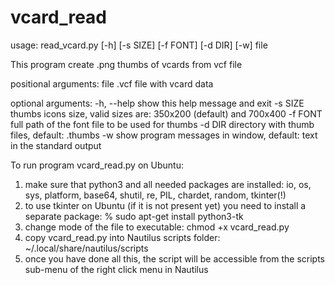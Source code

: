 # vcard_read

usage: read_vcard.py [-h] [-s SIZE] [-f FONT] [-d DIR] [-w] file

This program create .png thumbs of vcards from vcf file

positional arguments:
  file        .vcf file with vcard data

optional arguments:
  -h, --help  show this help message and exit
  -s SIZE     thumbs icons size, valid sizes are: 350x200 (default) and 700x400
  -f FONT     full path of the font file to be used for thumbs
  -d DIR      directory with thumb files, default: <file>.thumbs
  -w          show program messages in window, default: text in the standard output

To run program vcard_read.py on Ubuntu:

1) make sure that python3 and all needed packages are installed: 
	io, os, sys, platform, base64, shutil, re, PIL, chardet, random, tkinter(!)
2) to use tkinter on Ubuntu (if it is not present yet) you  need to install a separate package:
    % sudo apt-get install python3-tk
3) change mode of the file to executable:  chmod +x vcard_read.py
4) copy vcard_read.py into Nautilus scripts folder: ~/.local/share/nautilus/scripts
5) once you have done all this, the script will be accessible from the scripts sub-menu of the right click menu in Nautilus
